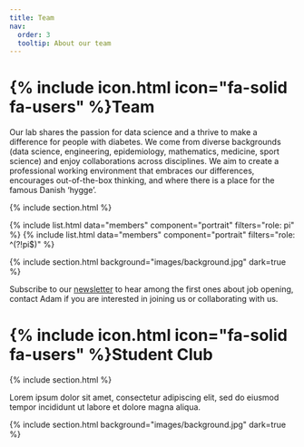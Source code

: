 ```yaml
---
title: Team
nav:
  order: 3
  tooltip: About our team
---
```


# {% include icon.html icon="fa-solid fa-users" %}Team

Our lab shares the passion for data science and a thrive to make a difference for people with diabetes. We come from diverse backgrounds (data science, engineering, epidemiology, mathematics, medicine, sport science) and enjoy collaborations across disciplines. We aim to create a professional working environment that embraces our differences, encourages out-of-the-box thinking, and where there is a place for the famous Danish ‘hygge’.

{% include section.html %}

{% include list.html data="members" component="portrait" filters="role: pi" %}
{% include list.html data="members" component="portrait" filters="role: ^(?!pi$)" %}

{% include section.html background="images/background.jpg" dark=true %}

Subscribe to our [newsletter](https://mailchi.mp/rm/hulman-lab-newsletter) to hear among the first ones about job opening, contact Adam if you are interested in joining us or collaborating with us.

# {% include icon.html icon="fa-solid fa-users" %}Student Club

{% include section.html %}

Lorem ipsum dolor sit amet, consectetur adipiscing elit, sed do eiusmod tempor incididunt ut labore et dolore magna aliqua.

{% include section.html background="images/background.jpg" dark=true %}

